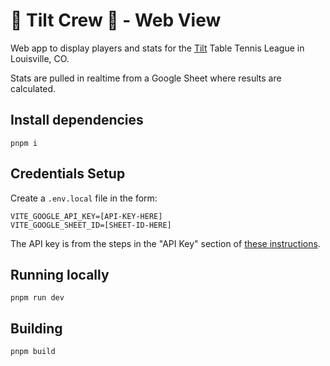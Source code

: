 # 🏓 Tilt Crew 🏓 - Web View

Web app to display players and stats for the [Tilt](https://www.tiltcolorado.com/) Table Tennis League in Louisville, CO.

Stats are pulled in realtime from a Google Sheet where results are calculated.

## Install dependencies

```console
pnpm i
```

## Credentials Setup

Create a `.env.local` file in the form:

```
VITE_GOOGLE_API_KEY=[API-KEY-HERE]
VITE_GOOGLE_SHEET_ID=[SHEET-ID-HERE]
```

The API key is from the steps in the "API Key" section of [these instructions](https://theoephraim.github.io/node-google-spreadsheet/#/guides/authentication).

## Running locally

```console
pnpm run dev
```

## Building

```console
pnpm build
```
